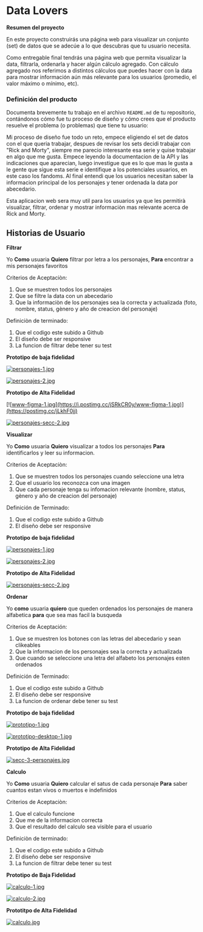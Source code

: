 # Data Lovers

**Resumen del proyecto**

En este proyecto construirás una página web para visualizar un conjunto (set) de datos que se adecúe a lo que descubras que tu usuario necesita.

Como entregable final tendrás una página web que permita visualizar la data, filtrarla, ordenarla y hacer algún cálculo agregado. Con cálculo agregado nos referimos a distintos cálculos que puedes hacer con la data para mostrar información aún más relevante para los usuarios (promedio, el valor máximo o mínimo, etc).


### Definición del producto

Documenta brevemente tu trabajo en el archivo `README.md` de tu repositorio,
contándonos cómo fue tu proceso de diseño y cómo crees que el producto resuelve
el problema (o problemas) que tiene tu usuario:

Mi proceso de diseño fue todo un reto, empece eligiendo el set de datos con el que queria trabajar, despues de revisar los sets decidi trabajar con "Rick and Morty", siempre me parecio interesante esa serie y quise trabajar en algo que me gusta.
Empece leyendo la documentacion de la API y las indicaciones que aparecian, luego investigue que es lo que mas le gusta a le gente que sigue esta serie e identifique a los potenciales usuarios, en este caso los fandoms. Al final entendi que los usuarios necesitan saber la informacion principal de los personajes y tener ordenada la data por abecedario.

Esta aplicacion web sera muy util para los usuarios ya que les permitirà visualizar, filtrar, ordenar y mostrar informaciòn mas relevante acerca de Rick and Morty.

## Historias de Usuario

**Filtrar**

Yo **Como** usuaria **Quiero** filtrar por letra a los personajes, **Para** encontrar a mis personajes favoritos

Criterios de Aceptaciòn:
1. Que se muestren todos los personajes
2. Que se filtre la data con un abecedario
3. Que la informaciòn de los personajes sea la correcta y actualizada (foto, nombre, status, gènero y año de creacion del personaje)

Definiciòn de terminado:
1. Que el codigo este subido a Github
2. El diseño debe ser responsive
3. La funcion de filtrar debe tener su test

**Prototipo de baja fidelidad**

[![personajes-1.jpg](https://i.postimg.cc/J0JNmWKf/personajes-1.jpg)](https://postimg.cc/H8Yc4Rqz)

[![personajes-2.jpg](https://i.postimg.cc/T3QrT0q3/personajes-2.jpg)](https://postimg.cc/JsDyqb2f)

**Prototipo de Alta Fidelidad**

[![www-figma-1.jpg](https://i.postimg.cc/jSRkCR0y/www-figma-1.jpg)](https://postimg.cc/jLkhF0jj)

[![personajes-secc-2.jpg](https://i.postimg.cc/2yKXVKvh/personajes-secc-2.jpg)](https://postimg.cc/tnFzcDB4)


**Visualizar**

Yo **Como** usuaria **Quiero** visualizar a todos los personajes **Para** identificarlos y leer su informacion.

Criterios de Aceptaciòn:
1. Que se muestren todos los personajes cuando seleccione una letra
2. Que el usuario los reconozca con una imagen
3. Que cada personaje tenga su infomacion relevante (nombre, status, gènero y año de creacion del personaje)

Definición de Terminado:
1. Que el codigo este subido a Github
2. El diseño debe ser responsive


**Prototipo de baja fidelidad**

[![personajes-1.jpg](https://i.postimg.cc/J0JNmWKf/personajes-1.jpg)](https://postimg.cc/H8Yc4Rqz)

[![personajes-2.jpg](https://i.postimg.cc/T3QrT0q3/personajes-2.jpg)](https://postimg.cc/JsDyqb2f)


**Prototipo de Alta Fidelidad**

[![personajes-secc-2.jpg](https://i.postimg.cc/2yKXVKvh/personajes-secc-2.jpg)](https://postimg.cc/tnFzcDB4)



**Ordenar**

Yo **como** usuaria **quiero** que queden ordenados los personajes de manera alfabetica **para**  que sea mas facil la busqueda

Criterios de Aceptación:
1. Que se muestren los botones con las letras del abecedario y sean clikeables
2. Que la informacion de los personajes sea la correcta y actualizada
3. Que cuando se seleccione una letra del alfabeto los personajes esten ordenados

Definición de Terminado:
1. Que el codigo este subido a Github
2. El diseño debe ser responsive
3. La funcion de ordenar debe tener su test

**Prototipo de baja fidelidad**

[![prototipo-1.jpg](https://i.postimg.cc/28bDszJL/prototipo-1.jpg)](https://postimg.cc/qzTSndpp)


[![prototipo-desktop-1.jpg](https://i.postimg.cc/W4jcq040/prototipo-desktop-1.jpg)](https://postimg.cc/G4M5Z8Gp)


**Prototipo de Alta Fidelidad**

[![secc-3-personajes.jpg](https://i.postimg.cc/WbKY6CyH/secc-3-personajes.jpg)](https://postimg.cc/N56xQJB6)


**Calculo**

Yo **Como** usuaria **Quiero** calcular el satus de cada personaje **Para** saber cuantos estan vivos o muertos e indefinidos

Criterios de Aceptaciòn:
1. Que el calculo funcione
2. Que me de la informacion correcta
3. Que el resultado del calculo sea visible para el usuario


Definiciòn de terminado:
1. Que el codigo este subido a Github
2. El diseño debe ser responsive
3. La funcion de filtrar debe tener su test

**Prototipo de Baja Fidelidad**

[![calculo-1.jpg](https://i.postimg.cc/43NJWMmt/calculo-1.jpg)](https://postimg.cc/yDt4dLhY)

[![calculo-2.jpg](https://i.postimg.cc/28QrrmWh/calculo-2.jpg)](https://postimg.cc/rKwvNBQw)

**Prototitpo de Alta Fidelidad**

[![calculo.jpg](https://i.postimg.cc/fT7gkPyG/calculo.jpg)](https://postimg.cc/nCz1P0v2)




